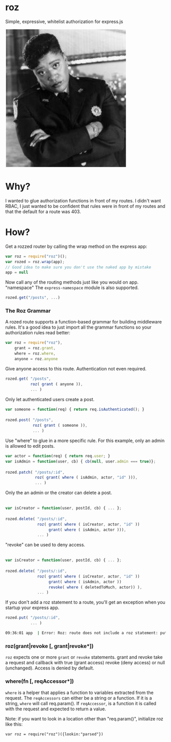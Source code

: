 roz
===
Simple, expressive, whitelist authorization for express.js

![The Roz Headshot](roz-night-court.jpg) 

Why?
====
I wanted to glue authorization functions in front of my routes.  I didn't want RBAC, I just wanted to be
confident that rules were in front of my routes and that the default for a route was 403.

How?
====
Get a rozzed router by calling the wrap method on the express app:
```js
var roz = require("roz")();
var rozed = roz.wrap(app);
// Good idea to make sure you don't use the naked app by mistake
app = null
```

Now call any of the routing methods just like you would on app.  "namespace" The ```express-namespace``` module is
also supported.
```js
rozed.get("/posts", ...)
```

### The Roz Grammar

A rozed route supports a function-based grammar for building middleware rules. It's a good idea to just import all the grammar functions so your authorization rules read better:
```js
var roz = require("roz"),
    grant = roz.grant,
    where = roz.where,
    anyone = roz.anyone
```

Give anyone access to this route.  Authentication not even required.
```js
rozed.get( "/posts",
           roz( grant ( anyone )),
           ... )
```

Only let authenticated users create a post.
```js
var someone = function(req) { return req.isAuthenticated(); }

rozed.post( "/posts",
            roz( grant ( someone )),
            ... )
```

Use "where" to glue in a more specific rule.  For this example, only
an admin is allowed to edit posts.
```js
var actor = function(req) { return req.user; }
var isAdmin = function(user, cb) { cb(null, user.admin === true)};

rozed.patch( "/posts/:id",
             roz( grant( where ( isAdmin, actor, "id" ))),
             ... )
```

Only the an admin or the creator can delete a post.
```js

var isCreator = function(user, postId, cb) { ... };

rozed.delete( "/posts/:id",
              roz( grant( where ( isCreator, actor, "id" ))
                   grant( where ( isAdmin, actor ))),
              ... )
```


"revoke" can be used to deny access.
```js

var isCreator = function(user, postId, cb) { ... };

rozed.delete( "/posts/:id",
              roz( grant( where ( isCreator, actor, "id" ))
                   grant( where ( isAdmin, actor ))
                   revoke( where ( deletedToMuch, actor)) ),
              ... )
```

If you don't add a roz statement to a route, you'll get an exception
when you startup your express app.
```js
rozed.put( "/posts/:id",
           ... )
```
```bash
09:36:01 app  | Error: Roz: route does not include a roz statement: put /post/:id

```

### roz(grant|revoke [, grant|revoke*])
```roz``` expects one or more ```grant``` or ```revoke``` statements.  grant and revoke take a request
and callback with true (grant access) revoke (deny access) or null (unchanged).  Access is denied by
default.

### where(fn [, reqAccessor*])
```where``` is a helper that applies a function to variables extracted from the request.
The ```reqAccessors``` can either be a string or a function.  If it is a string, ```where``` will
call req.param(<string>).  If ```reqAccessor```, is a function it is called with the request and expected
to return a value.

Note: if you want to look in a location other than "req.param()", initialize roz like this:
```
var roz = require("roz")({lookin:"parsed"})
```
